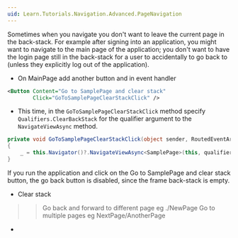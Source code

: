 ```yaml
---
uid: Learn.Tutorials.Navigation.Advanced.PageNavigation
---
```

Sometimes when you navigate you don't want to leave the current page in the back-stack. For example after signing into an application, you might want to navigate to the main page of the application; you don't want to have the login page still in the back-stack for a user to accidentally to go back to (unless they explicitly log out of the application). 

- On MainPage add another button and in event handler

```xml
<Button Content="Go to SamplePage and clear stack"
        Click="GoToSamplePageClearStackClick" />
```

- This time, in the `GoToSamplePageClearStackClick` method specify `Qualifiers.ClearBackStack` for the qualifier argument to the `NavigateViewAsync` method.

```csharp
private void GoToSamplePageClearStackClick(object sender, RoutedEventArgs e)
{
    _ = this.Navigator()?.NavigateViewAsync<SamplePage>(this, qualifier:Qualifiers.ClearBackStack);
}
```

If you run the application and click on the Go to SamplePage and clear stack button, the go back button is disabled, since the frame back-stack is empty.


- Clear stack



>> Go back and forward to different page eg ./NewPage
>> Go to multiple pages eg NextPage/AnotherPage





- 